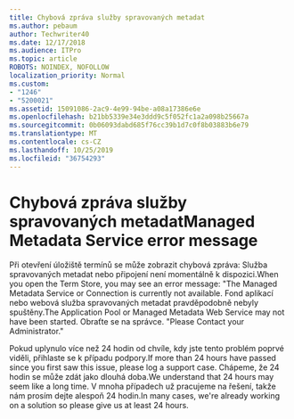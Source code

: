 ```yaml
---
title: Chybová zpráva služby spravovaných metadat
ms.author: pebaum
author: Techwriter40
ms.date: 12/17/2018
ms.audience: ITPro
ms.topic: article
ROBOTS: NOINDEX, NOFOLLOW
localization_priority: Normal
ms.custom:
- "1246"
- "5200021"
ms.assetid: 15091086-2ac9-4e99-94be-a08a17386e6e
ms.openlocfilehash: b21bb5339e34e3ddd9c5f052fc1a2a098b25667a
ms.sourcegitcommit: 0b06093dabd685f76cc39b1d7c0f8b03883b6e79
ms.translationtype: MT
ms.contentlocale: cs-CZ
ms.lasthandoff: 10/25/2019
ms.locfileid: "36754293"
---
```

# <a name="managed-metadata-service-error-message"></a><span data-ttu-id="7a760-102">Chybová zpráva služby spravovaných metadat</span><span class="sxs-lookup"><span data-stu-id="7a760-102">Managed Metadata Service error message</span></span>

<span data-ttu-id="7a760-103">Při otevření úložiště termínů se může zobrazit chybová zpráva: Služba spravovaných metadat nebo připojení není momentálně k dispozici.</span><span class="sxs-lookup"><span data-stu-id="7a760-103">When you open the Term Store, you may see an error message: "The Managed Metadata Service or Connection is currently not available.</span></span> <span data-ttu-id="7a760-104">Fond aplikací nebo webová služba spravovaných metadat pravděpodobně nebyly spuštěny.</span><span class="sxs-lookup"><span data-stu-id="7a760-104">The Application Pool or Managed Metadata Web Service may not have been started.</span></span> <span data-ttu-id="7a760-105">Obraťte se na správce. "</span><span class="sxs-lookup"><span data-stu-id="7a760-105">Please Contact your Administrator."</span></span>
  
<span data-ttu-id="7a760-106">Pokud uplynulo více než 24 hodin od chvíle, kdy jste tento problém poprvé viděli, přihlaste se k případu podpory.</span><span class="sxs-lookup"><span data-stu-id="7a760-106">If more than 24 hours have passed since you first saw this issue, please log a support case.</span></span> <span data-ttu-id="7a760-107">Chápeme, že 24 hodin se může zdát jako dlouhá doba.</span><span class="sxs-lookup"><span data-stu-id="7a760-107">We understand that 24 hours may seem like a long time.</span></span> <span data-ttu-id="7a760-108">V mnoha případech už pracujeme na řešení, takže nám prosím dejte alespoň 24 hodin.</span><span class="sxs-lookup"><span data-stu-id="7a760-108">In many cases, we're already working on a solution so please give us at least 24 hours.</span></span>
  